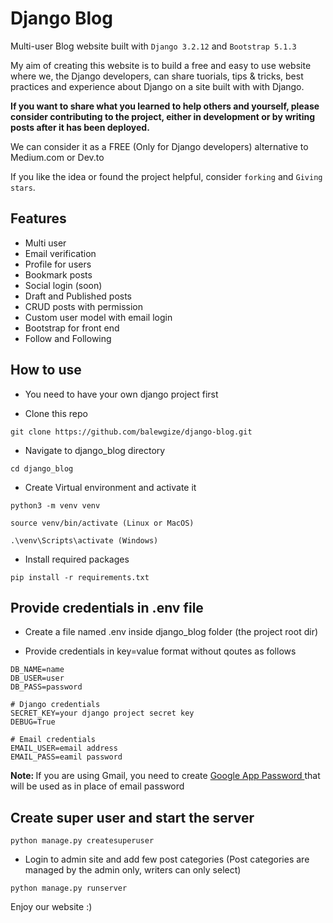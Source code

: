# Django Blog

Multi-user Blog website built with ```Django 3.2.12``` and ```Bootstrap 5.1.3```

My aim of creating this website is to build a free and easy to use website where we, the Django developers, can share tuorials, tips & tricks, best practices and experience about Django on a site built with with Django.

<strong>If you want to share what you learned to help others and yourself, please consider
 contributing to the project, either in development or by writing posts after it has been deployed. </strong>

We can consider it as a FREE (Only for Django developers) alternative to Medium.com or Dev.to

If you like the idea or found the project helpful, consider ```forking``` and ```Giving stars```.

## Features
- Multi user
- Email verification
- Profile for users
- Bookmark posts 
- Social login (soon)
- Draft and Published posts
- CRUD posts with permission
- Custom user model with email login
- Bootstrap for front end
- Follow and Following 


## How to use

- You need to have your own django project first

- Clone this  repo
```
git clone https://github.com/balewgize/django-blog.git
```

- Navigate to django_blog directory
```
cd django_blog
```

- Create Virtual environment and activate it
```
python3 -m venv venv
```
```
source venv/bin/activate (Linux or MacOS)
```
```
.\venv\Scripts\activate (Windows)
```

- Install required packages
```
pip install -r requirements.txt
```

## Provide credentials in .env file
- Create a file named .env inside django_blog folder (the project root dir)

- Provide credentials in key=value format without qoutes as follows
```
DB_NAME=name
DB_USER=user
DB_PASS=password

# Django credentials
SECRET_KEY=your django project secret key
DEBUG=True

# Email credentials
EMAIL_USER=email address
EMAIL_PASS=eamil password
```

<strong>Note: </strong> If you are using Gmail, you need to create 
<a href="https://myaccount.google.com/apppasswords">Google App Password </a> that
will be used as in place of email password

## Create super user and start the server
```
python manage.py createsuperuser
```

- Login to admin site and add few post categories
(Post categories are managed by the admin only, writers can only select)

```
python manage.py runserver
```

Enjoy our website :)
